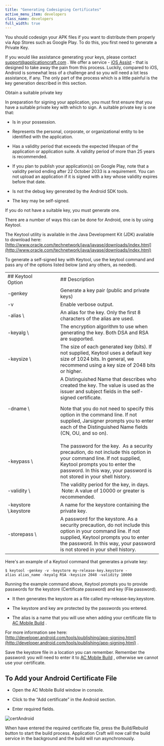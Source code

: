 ```yaml
---
title: "Generating Codesigning Certificates"
active_menu_item: developers
class_name: developers
full_width: true
---
```



You should codesign your APK files if you want to distribute them properly via App Stores such as Google Play. To do this, you first need to generate a Private Key.

If you would like assistance generating your keys, please contact [support@applicationcraft.com](mailto:support@applicationcraft.com) . We offer a service - [iOS Assist](../ios-keys-and-certificates/i-havent-got-a-mac.htm) - that is designed to take away the pain from this process. Luckily, compared to iOS, Android is somewhat less of a challenge and so you will need a lot less assistance, if any. The only part of the process which is a little painful is the key generation described in this section.

Obtain a suitable private key

In preparation for signing your application, you must first ensure that you have a suitable private key with which to sign. A suitable private key is one that:

 - Is in your possession.

 - Represents the personal, corporate, or organizational entity to be identified with the application.

 - Has a validity period that exceeds the expected lifespan of the application or application suite. A validity period of more than 25 years is recommended.

 - If you plan to publish your application(s) on Google Play, note that a validity period ending after 22 October 2033 is a requirement. You can not upload an application if it is signed with a key whose validity expires before that date.

 - Is not the debug key generated by the Android SDK tools.

 - The key may be self-signed.

If you do not have a suitable key, you must generate one.

There are a number of ways this can be done for Android, one is by using Keytool.

The Keytool utility is available in the Java Development Kit (JDK) available to download here: [http://www.oracle.com/technetwork/java/javase/downloads/index.html](http://www.oracle.com/technetwork/java/javase/downloads/index.html)

To generate a self-signed key with Keytool, use the keytool command and pass any of the options listed below (and any others, as needed).

<table>
<tr>
<td width="244">
## Keytool Option

</td>
<td width="17">
</td>
<td width="681">
## Description

</td>
</tr>
<tr>
<td width="244">
-genkey

</td>
<td width="17">
</td>
<td width="681">
Generate a key pair (public and private keys)

</td>
</tr>
<tr>
<td width="244">
-v

</td>
<td width="17">
</td>
<td width="681">
Enable verbose output.

</td>
</tr>
<tr>
<td width="244">
-alias \<alias\_name\>

</td>
<td width="17">
</td>
<td width="681">
An alias for the key. Only the first 8 characters of the alias are used.

</td>
</tr>
<tr>
<td width="244">
-keyalg \<alg\>

</td>
<td width="17">
</td>
<td width="681">
The encryption algorithm to use when generating the key. Both DSA and RSA are supported.

</td>
</tr>
<tr>
<td width="244">
-keysize \<size\>

</td>
<td width="17">
</td>
<td width="681">
The size of each generated key (bits). If not supplied, Keytool uses a default key size of 1024 bits. In general, we recommend using a key size of 2048 bits or higher.

</td>
</tr>
<tr>
<td width="244">
-dname \<name\>

</td>
<td width="17">
</td>
<td width="681">
A Distinguished Name that describes who created the key. The value is used as the issuer and subject fields in the self-signed certificate.

Note that you do not need to specify this option in the command line. If not supplied, Jarsigner prompts you to enter each of the Distinguished Name fields (CN, OU, and so on).

</td>
</tr>
<tr>
<td width="244">
-keypass \<password\>

</td>
<td width="17">
</td>
<td width="681">
The password for the key.  As a security precaution, do not include this option in your command line. If not supplied, Keytool prompts you to enter the password. In this way, your password is not stored in your shell history.

</td>
</tr>
<tr>
<td width="244">
-validity \<valdays\>

</td>
<td width="17">
</td>
<td width="681">
The validity period for the key, in days.  Note: A value of 10000 or greater is recommended.

</td>
</tr>
<tr>
<td width="244">
-keystore \<keystore-name\>.keystore

</td>
<td width="17">
</td>
<td width="681">
A name for the keystore containing the private key.

</td>
</tr>
<tr>
<td width="244">
-storepass \<password\>

</td>
<td width="17">
</td>
<td width="681">
A password for the keystore. As a security precaution, do not include this option in your command line. If not supplied, Keytool prompts you to enter the password. In this way, your password is not stored in your shell history.

</td>
</tr>
</table>

Here's an example of a Keytool command that generates a private key:

    $ keytool -genkey -v -keystore my-release-key.keystore -alias alias_name -keyalg RSA -keysize 2048 -validity 10000
   

Running the example command above, Keytool prompts you to provide passwords for the keystore (Certificate password) and key (File password).

 - It then generates the keystore as a file called my-release-key.keystore.

 - The keystore and key are protected by the passwords you entered.

 - The alias is a name that you will use when adding your certificate file to [AC Mobile Build](../../ac-mobile-build/index.htm) .

For more information see here: [http://developer.android.com/tools/publishing/app-signing.html](http://developer.android.com/tools/publishing/app-signing.html) .

Save the keystore file in a location you can remember. Remember the password: you will need to enter it to [AC Mobile Build](../../ac-mobile-build/index.htm) , otherwise we cannot use your certificate.

## To Add your Android Certificate File

 - Open the AC Mobile Build window in console.

 - Click to the “Add certificate” in the Android section.

 - Enter required fields.

![certAndroid](/img/docs/certandroid.zoom83.png)

When have entered the required certificate file, press the Build/Rebuild button to start the build process. Application Craft will now call the build service in the background and the build will run asynchronously.
